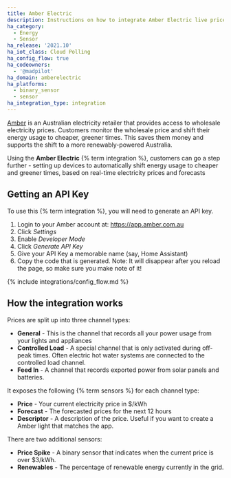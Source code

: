```yaml
---
title: Amber Electric
description: Instructions on how to integrate Amber Electric live prices within Home Assistant.
ha_category:
  - Energy
  - Sensor
ha_release: '2021.10'
ha_iot_class: Cloud Polling
ha_config_flow: true
ha_codeowners:
  - '@madpilot'
ha_domain: amberelectric
ha_platforms:
  - binary_sensor
  - sensor
ha_integration_type: integration
---
```


[Amber](https://www.amber.com.au/) is an Australian electricity retailer that provides access to wholesale electricity prices. Customers monitor the wholesale price and shift their energy usage to cheaper, greener times. This saves them money and supports the shift to a more renewably-powered Australia.

Using the **Amber Electric** {% term integration %}, customers can go a step further - setting up devices to automatically shift energy usage to cheaper and greener times, based on real-time electricity prices and forecasts

## Getting an API Key

To use this {% term integration %}, you will need to generate an API key.

1. Login to your Amber account at: <https://app.amber.com.au>
2. Click _Settings_
3. Enable _Developer Mode_
4. Click _Generate API Key_
5. Give your API Key a memorable name (say, Home Assistant)
6. Copy the code that is generated. Note: It will disappear after you reload the page, so make sure you make note of it!

{% include integrations/config_flow.md %}

## How the integration works

Prices are split up into three channel types:

- **General** - This is the channel that records all your power usage from your lights and appliances
- **Controlled Load** - A special channel that is only activated during off-peak times. Often electric hot water systems are connected to the controlled load channel.
- **Feed In** - A channel that records exported power from solar panels and batteries.

It exposes the following {% term sensors %} for each channel type:

- **Price** - Your current electricity price in $/kWh
- **Forecast** - The forecasted prices for the next 12 hours
- **Descriptor** - A description of the price. Useful if you want to create a Amber light that matches the app.

There are two additional sensors:

- **Price Spike** - A binary sensor that indicates when the current price is over $3/kWh.
- **Renewables** - The percentage of renewable energy currently in the grid.
